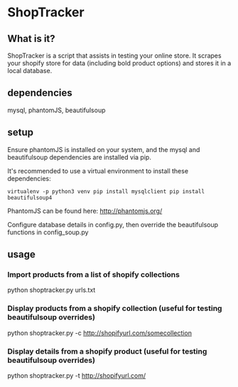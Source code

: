 # ShopTracker
## What is it?
ShopTracker is a script that assists in testing your online store. It scrapes your shopify store for data
(including bold product options) and stores it in a local database. 

## dependencies
mysql, phantomJS, beautifulsoup

## setup
Ensure phantomJS is installed on your system, and the mysql and beautifulsoup dependencies are installed via pip.

It's recommended to use a virtual environment to install these dependencies:

`
virtualenv -p python3 venv
pip install mysqlclient
pip install beautifulsoup4
`

PhantomJS can be found here: http://phantomjs.org/ 

Configure database details in config.py, then override the beautifulsoup functions in config_soup.py

## usage 
### Import products from a list of shopify collections
python shoptracker.py urls.txt 

### Display products from a shopify collection (useful for testing beautifulsoup overrides)
python shoptracker.py -c http://shopifyurl.com/somecollection

### Display details from a shopify product (useful for testing beautifulsoup overrides)
python shoptracker.py -t http://shopifyurl.com/
